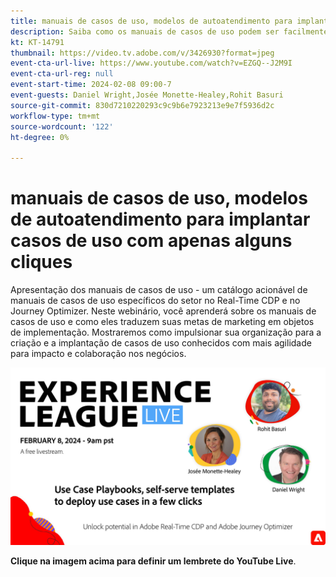 ```yaml
---
title: manuais de casos de uso, modelos de autoatendimento para implantar casos de uso com apenas alguns cliques
description: Saiba como os manuais de casos de uso podem ser facilmente implantados e explorar o potencial no Adobe Real-Time CDP e no Adobe Journey Optimizer.
kt: KT-14791
thumbnail: https://video.tv.adobe.com/v/3426930?format=jpeg
event-cta-url-live: https://www.youtube.com/watch?v=EZGQ--J2M9I
event-cta-url-reg: null
event-start-time: 2024-02-08 09:00-7
event-guests: Daniel Wright,Josée Monette-Healey,Rohit Basuri
source-git-commit: 830d7210220293c9c9b6e7923213e9e7f5936d2c
workflow-type: tm+mt
source-wordcount: '122'
ht-degree: 0%

---
```


# manuais de casos de uso, modelos de autoatendimento para implantar casos de uso com apenas alguns cliques

Apresentação dos manuais de casos de uso - um catálogo acionável de manuais de casos de uso específicos do setor no Real-Time CDP e no Journey Optimizer. Neste webinário, você aprenderá sobre os manuais de casos de uso e como eles traduzem suas metas de marketing em objetos de implementação. Mostraremos como impulsionar sua organização para a criação e a implantação de casos de uso conhecidos com mais agilidade para impacto e colaboração nos negócios.

[![ExL LIVE 08 de fevereiro de 2024](assets/WebBanner-Feb08-2024.jpg)](https://www.youtube.com/watch?v=EZGQ--J2M9I)

**Clique na imagem acima para definir um lembrete do YouTube Live**.

